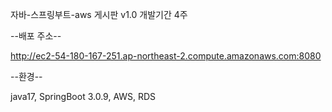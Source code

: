 자바-스프링부트-aws 게시판 v1.0
개발기간 4주

--배포 주소--

http://ec2-54-180-167-251.ap-northeast-2.compute.amazonaws.com:8080

--환경-- 

java17, SpringBoot 3.0.9, AWS, RDS









